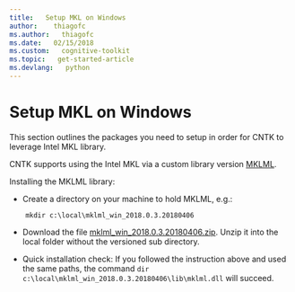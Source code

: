 ```yaml
---
title:   Setup MKL on Windows
author:    thiagofc
ms.author:   thiagofc
ms.date:   02/15/2018
ms.custom:   cognitive-toolkit
ms.topic:   get-started-article
ms.devlang:   python
---
```


# Setup MKL on Windows

This section outlines the packages you need to setup in order for CNTK to leverage Intel MKL library.

CNTK supports using the Intel MKL via a custom library version [MKLML](https://github.com/01org/mkl-dnn/releases).

Installing the MKLML library: 

* Create a directory on your machine to hold MKLML, e.g.:

```
    mkdir c:\local\mklml_win_2018.0.3.20180406
```

* Download the file [mklml_win_2018.0.3.20180406.zip](https://github.com/intel/mkl-dnn/releases/download/v0.14/mklml_win_2018.0.3.20180406.zip). Unzip it into the local folder without the versioned sub directory.

* Quick installation check: If you followed the instruction above and used the same paths, the command `dir c:\local\mklml_win_2018.0.3.20180406\lib\mklml.dll` will succeed.
